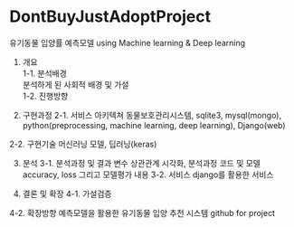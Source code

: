 # DontBuyJustAdoptProject
유기동물 입양률 예측모델 using Machine learning & Deep learning
1. 개요   
1-1. 분석배경   
분석하게 된 사회적 배경 및 가설   
1-2. 진행방향   

2. 구현과정
2-1. 서비스 아키텍쳐
동물보호관리시스템, sqlite3, mysql(mongo), python(preprocessing, machine learning, deep learning), Django(web)

2-2. 구현기술
머신러닝 모델, 딥러닝(keras)


3. 분석
3-1. 분석과정 및 결과
변수 상관관계 시각화, 분석과정 코드 및 모델 accuracy, loss 그리고 모델평가 내용
3-2. 서비스
django를 활용한 서비스

4. 결론 및 확장
4-1. 가설검증

4-2. 확장방향
예측모델을 활용한 유기동물 입양 추천 시스템
github for project 
